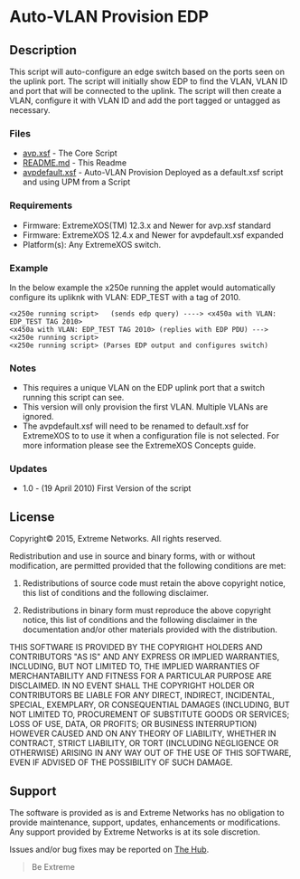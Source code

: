 # Auto-VLAN Provision EDP

## Description
This script will auto-configure an edge switch based on the ports seen on the
uplink port. The script will initially show EDP to find the VLAN, VLAN ID and
port that will be connected to the uplink.  The script will then create a VLAN,
configure it with VLAN ID and add the port tagged or untagged as necessary.

### Files

* [avp.xsf](avp.xsf)         - The Core Script
* [README.md](README.md)	- This Readme
* [avpdefault.xsf](avpdefault.xsf)	- Auto-VLAN Provision Deployed as a default.xsf script and using UPM from a Script

### Requirements

* Firmware: ExtremeXOS(TM) 12.3.x and Newer for avp.xsf standard
* Firmware: ExtremeXOS 12.4.x and Newer for avpdefault.xsf expanded
* Platform(s): Any ExtremeXOS switch. 


### Example
In the below example the x250e running the applet would automatically configure
its upliknk with VLAN: EDP_TEST with a tag of 2010.
```
<x250e running script>	 (sends edp query) ----> <x450a with VLAN: EDP_TEST TAG 2010>
<x450a with VLAN: EDP_TEST TAG 2010> (replies with EDP PDU) ---> <x250e running script>
<x250e running script> (Parses EDP output and configures switch)
```



### Notes

* This requires a unique VLAN on the EDP uplink port that a switch running this script can see.
* This version will only provision the first VLAN. Multiple VLANs are ignored.
* The avpdefault.xsf will need to be renamed to default.xsf for ExtremeXOS to to use it when a configuration file is not selected. For more information please see the ExtremeXOS Concepts guide.

### Updates
* 1.0 - (19 April 2010) First Version of the script

## License
Copyright© 2015, Extreme Networks.  All rights reserved.

Redistribution and use in source and binary forms, with or without modification,
are permitted provided that the following conditions are met:

1. Redistributions of source code must retain the above copyright notice, this
list of conditions and the following disclaimer.

2. Redistributions in binary form must reproduce the above copyright notice,
this list of conditions and the following disclaimer in the documentation
and/or other materials provided with the distribution.

THIS SOFTWARE IS PROVIDED BY THE COPYRIGHT HOLDERS AND CONTRIBUTORS "AS IS" AND
ANY EXPRESS OR IMPLIED WARRANTIES, INCLUDING, BUT NOT LIMITED TO, THE IMPLIED
WARRANTIES OF MERCHANTABILITY AND FITNESS FOR A PARTICULAR PURPOSE ARE
DISCLAIMED. IN NO EVENT SHALL THE COPYRIGHT HOLDER OR CONTRIBUTORS BE LIABLE
FOR ANY DIRECT, INDIRECT, INCIDENTAL, SPECIAL, EXEMPLARY, OR CONSEQUENTIAL
DAMAGES (INCLUDING, BUT NOT LIMITED TO, PROCUREMENT OF SUBSTITUTE GOODS OR
SERVICES; LOSS OF USE, DATA, OR PROFITS; OR BUSINESS INTERRUPTION) HOWEVER
CAUSED AND ON ANY THEORY OF LIABILITY, WHETHER IN CONTRACT, STRICT LIABILITY,
OR TORT (INCLUDING NEGLIGENCE OR OTHERWISE) ARISING IN ANY WAY OUT OF THE USE
OF THIS SOFTWARE, EVEN IF ADVISED OF THE POSSIBILITY OF SUCH DAMAGE.

## Support
The software is provided as is and Extreme Networks has no obligation to provide
maintenance, support, updates, enhancements or modifications.
Any support provided by Extreme Networks is at its sole discretion.

Issues and/or bug fixes may be reported on [The Hub](https://community.extremenetworks.com/extreme).

>Be Extreme